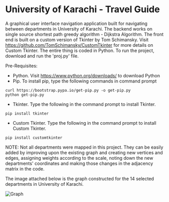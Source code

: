 # University of Karachi - Travel Guide

A graphical user interface navigation application built for navigating between departments in University of Karachi. The backend works on single source shortest path greedy algorithm - Dijkstra Algorithm. The front end is built on a custom version of Tkinter by Tom Schimansky. Visit https://github.com/TomSchimansky/CustomTkinter for more details on Custom Tkinter. The entire thing is coded in Python. To run the project, download and run the 'proj.py' file. 

Pre-Requisites:
- Python. Visit https://www.python.org/downloads/ to download Python
- Pip. To install pip, type the following commands in command prompt
```
curl https://bootstrap.pypa.io/get-pip.py -o get-pip.py
python get-pip.py
```
- Tkinter. Type the following in the command prompt to install Tkinter.
```
pip install tkinter
```
- Custom Tkinter. Type the following in the command prompt to install Custom Tkinter.
```
pip install customtkinter
```

NOTE: Not all departments were mapped in this project. They can be easily added by improving upon the existing graph and creating new vertices and edges, assigning weights according to the scale, noting down the new departments' coordinates and making those changes in the adjacency matrix in the code. 

The image attached below is the graph constructed for the 14 selected departments in University of Karachi.  

![Graph](https://github.com/MuhammadHabibKhan/uok-travel-guide/Graph.png)

